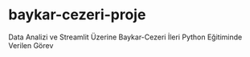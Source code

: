 # baykar-cezeri-proje
Data Analizi ve Streamlit Üzerine Baykar-Cezeri İleri Python Eğitiminde Verilen Görev
